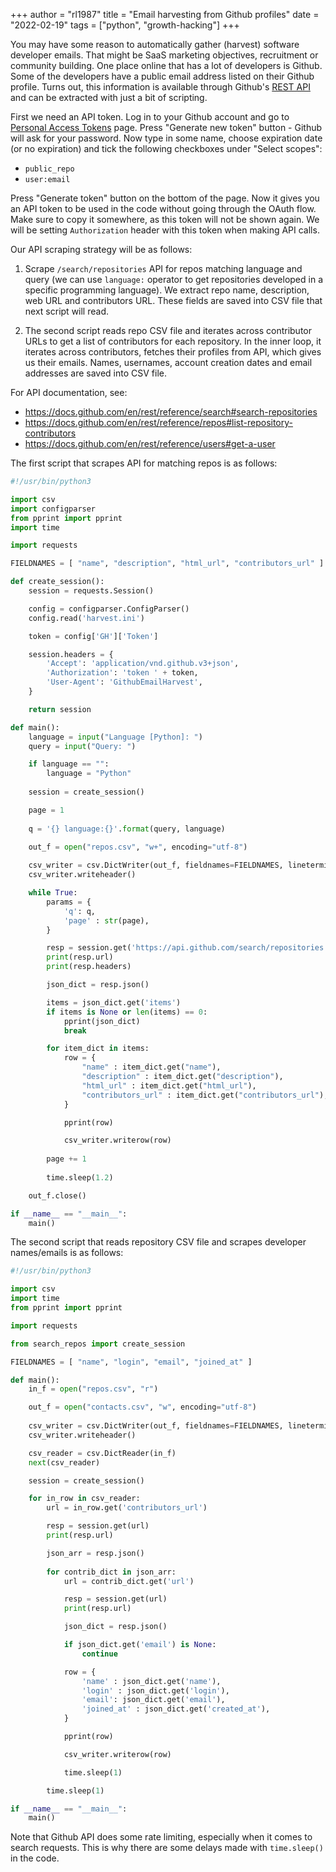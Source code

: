 +++
author = "rl1987"
title = "Email harvesting from Github profiles"
date = "2022-02-19"
tags = ["python", "growth-hacking"]
+++

You may have some reason to automatically gather (harvest) software developer emails. That might be SaaS marketing
objectives, recruitment or community building. One place online that has a lot of developers is Github. Some
of the developers have a public email address listed on their Github profile. Turns out, this information is available
through Github's [REST API](https://docs.github.com/en/rest) and can be extracted with just a bit of scripting.

First we need an API token. Log in to your Github account and go to [Personal Access Tokens](https://github.com/settings/tokens)
page. Press "Generate new token" button - Github will ask for your password. Now type in some name, choose expiration date (or
no expiration) and tick the following checkboxes under "Select scopes":

* `public_repo`
* `user:email`

Press "Generate token" button on the bottom of the page. Now it gives you an API token to be used in the code without going through
the OAuth flow. Make sure to copy it somewhere, as this token will not be shown again. We will be setting `Authorization` header
with this token when making API calls.

Our API scraping strategy will be as follows:

1. Scrape `/search/repositories` API for repos matching language and query (we can use `language:` operator to get repositories
developed in a specific programming language). We extract repo name, description, web URL and contributors URL. These fields are saved
into CSV file that next script will read. 

2. The second script reads repo CSV file and iterates across contributor URLs to get a list of contributors for each repository.
In the inner loop, it iterates across contributors, fetches their profiles from API, which gives us their emails. Names, usernames,
account creation dates and email addresses are saved into CSV file.

For API documentation, see: 

* https://docs.github.com/en/rest/reference/search#search-repositories
* https://docs.github.com/en/rest/reference/repos#list-repository-contributors
* https://docs.github.com/en/rest/reference/users#get-a-user

The first script that scrapes API for matching repos is as follows:

```python
#!/usr/bin/python3

import csv
import configparser
from pprint import pprint
import time

import requests

FIELDNAMES = [ "name", "description", "html_url", "contributors_url" ]

def create_session():
    session = requests.Session()

    config = configparser.ConfigParser()
    config.read('harvest.ini')

    token = config['GH']['Token']

    session.headers = {
        'Accept': 'application/vnd.github.v3+json',
        'Authorization': 'token ' + token,
        'User-Agent': 'GithubEmailHarvest',
    }

    return session

def main():
    language = input("Language [Python]: ")
    query = input("Query: ")

    if language == "":
        language = "Python"
    
    session = create_session()

    page = 1
    
    q = '{} language:{}'.format(query, language)

    out_f = open("repos.csv", "w+", encoding="utf-8")
    
    csv_writer = csv.DictWriter(out_f, fieldnames=FIELDNAMES, lineterminator="\n")
    csv_writer.writeheader()

    while True:
        params = {
            'q': q,
            'page' : str(page),
        }

        resp = session.get('https://api.github.com/search/repositories', params=params)
        print(resp.url)
        print(resp.headers)

        json_dict = resp.json()

        items = json_dict.get('items')
        if items is None or len(items) == 0:
            pprint(json_dict)
            break

        for item_dict in items:
            row = {
                "name" : item_dict.get("name"),
                "description" : item_dict.get("description"),
                "html_url" : item_dict.get("html_url"),
                "contributors_url" : item_dict.get("contributors_url"),
            }

            pprint(row)

            csv_writer.writerow(row)
        
        page += 1
        
        time.sleep(1.2)

    out_f.close()

if __name__ == "__main__":
    main()
```

The second script that reads repository CSV file and scrapes developer names/emails is as follows:

```python
#!/usr/bin/python3

import csv
import time
from pprint import pprint

import requests

from search_repos import create_session

FIELDNAMES = [ "name", "login", "email", "joined_at" ]

def main():
    in_f = open("repos.csv", "r")

    out_f = open("contacts.csv", "w", encoding="utf-8")
    
    csv_writer = csv.DictWriter(out_f, fieldnames=FIELDNAMES, lineterminator="\n")
    csv_writer.writeheader()

    csv_reader = csv.DictReader(in_f)
    next(csv_reader)

    session = create_session()

    for in_row in csv_reader:
        url = in_row.get('contributors_url')

        resp = session.get(url)
        print(resp.url)

        json_arr = resp.json()
    
        for contrib_dict in json_arr:
            url = contrib_dict.get('url')

            resp = session.get(url)
            print(resp.url)

            json_dict = resp.json()

            if json_dict.get('email') is None:
                continue

            row = {
                'name' : json_dict.get('name'),
                'login' : json_dict.get('login'),
                'email': json_dict.get('email'),
                'joined_at' : json_dict.get('created_at'),
            }

            pprint(row)

            csv_writer.writerow(row)

            time.sleep(1)

        time.sleep(1)

if __name__ == "__main__":
    main()
```

Note that Github API does some rate limiting, especially when it comes to search requests. This is why
there are some delays made with `time.sleep()` in the code.

